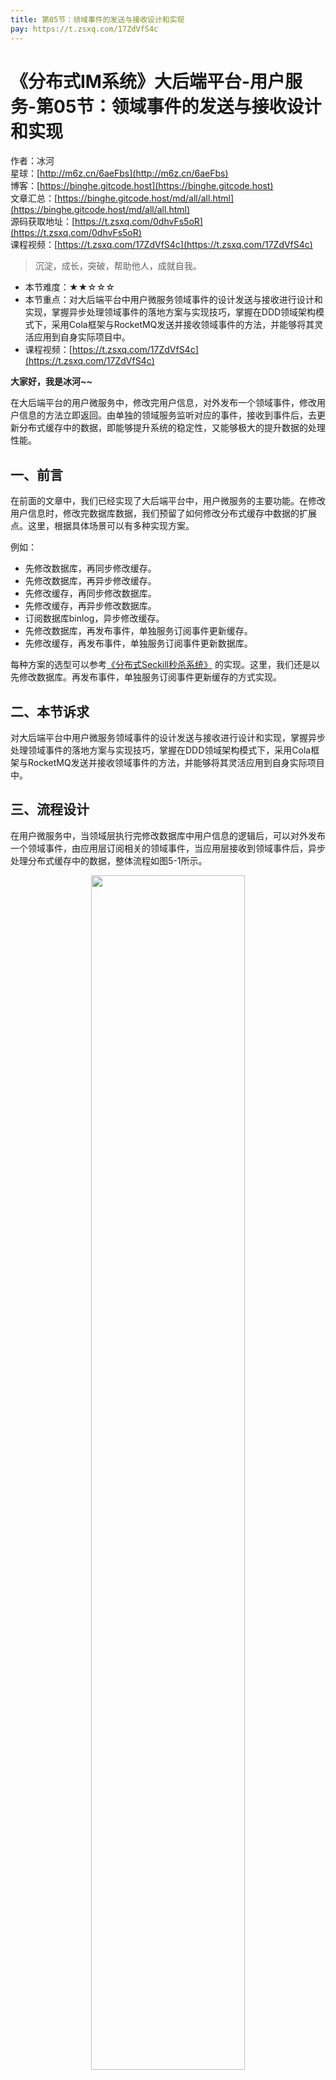 ```yaml
---
title: 第05节：领域事件的发送与接收设计和实现
pay: https://t.zsxq.com/17ZdVfS4c
---
```


# 《分布式IM系统》大后端平台-用户服务-第05节：领域事件的发送与接收设计和实现

作者：冰河
<br/>星球：[http://m6z.cn/6aeFbs](http://m6z.cn/6aeFbs)
<br/>博客：[https://binghe.gitcode.host](https://binghe.gitcode.host)
<br/>文章汇总：[https://binghe.gitcode.host/md/all/all.html](https://binghe.gitcode.host/md/all/all.html)
<br/>源码获取地址：[https://t.zsxq.com/0dhvFs5oR](https://t.zsxq.com/0dhvFs5oR)
<br/>课程视频：[https://t.zsxq.com/17ZdVfS4c](https://t.zsxq.com/17ZdVfS4c)

> 沉淀，成长，突破，帮助他人，成就自我。

* 本节难度：★★☆☆☆
* 本节重点：对大后端平台中用户微服务领域事件的设计发送与接收进行设计和实现，掌握异步处理领域事件的落地方案与实现技巧，掌握在DDD领域架构模式下，采用Cola框架与RocketMQ发送并接收领域事件的方法，并能够将其灵活应用到自身实际项目中。
* 课程视频：[https://t.zsxq.com/17ZdVfS4c](https://t.zsxq.com/17ZdVfS4c)

**大家好，我是冰河~~**

在大后端平台的用户微服务中，修改完用户信息，对外发布一个领域事件，修改用户信息的方法立即返回。由单独的领域服务监听对应的事件，接收到事件后，去更新分布式缓存中的数据，即能够提升系统的稳定性，又能够极大的提升数据的处理性能。

## 一、前言

在前面的文章中，我们已经实现了大后端平台中，用户微服务的主要功能。在修改用户信息时，修改完数据库数据，我们预留了如何修改分布式缓存中数据的扩展点。这里，根据具体场景可以有多种实现方案。

例如：

* 先修改数据库，再同步修改缓存。
* 先修改数据库，再异步修改缓存。
* 先修改缓存，再同步修改数据库。
* 先修改缓存，再异步修改数据库。
* 订阅数据库binlog，异步修改缓存。
* 先修改数据库，再发布事件，单独服务订阅事件更新缓存。
* 先修改缓存，再发布事件，单独服务订阅事件更新数据库。

每种方案的选型可以参考[《分布式Seckill秒杀系统》](https://articles.zsxq.com/id_nv9b1dwaufpt.html) 的实现。这里，我们还是以先修改数据库。再发布事件，单独服务订阅事件更新缓存的方式实现。

## 二、本节诉求

对大后端平台中用户微服务领域事件的设计发送与接收进行设计和实现，掌握异步处理领域事件的落地方案与实现技巧，掌握在DDD领域架构模式下，采用Cola框架与RocketMQ发送并接收领域事件的方法，并能够将其灵活应用到自身实际项目中。

## 三、流程设计

在用户微服务中，当领域层执行完修改数据库中用户信息的逻辑后，可以对外发布一个领域事件，由应用层订阅相关的领域事件，当应用层接收到领域事件后，异步处理分布式缓存中的数据，整体流程如图5-1所示。

<div align="center">
    <img src="https://binghe.gitcode.host/images/project/im/2024-01-09-001.png?raw=true" width="70%">
    <br/>
</div>

可以看到，更新完用户数据库中的数据后，领域层会将事件封装成对应的事件模型发布出去，至于是发布到Cola，还是发布到RocketMQ，完全由配置决定，后续不需要修改代码即可实现。而应用层会监听并接收Cola或者RocketMQ中的事件，并更新分布式缓存中的用户数据。

同时，不管是将事件发布到Cola还是发布到RocketMQ，统一实现了对应的事件模型，而不必单独为每种事件的发布方式单独设计事件模型，体现了事件模型在设计上的通用性和高度可扩展性。

## 四、编码实现

具体实现步骤如下所示。

## 查看完整文章

加入[冰河技术](https://public.zsxq.com/groups/15552115418882.html)知识星球，解锁完整技术文章与完整代码
